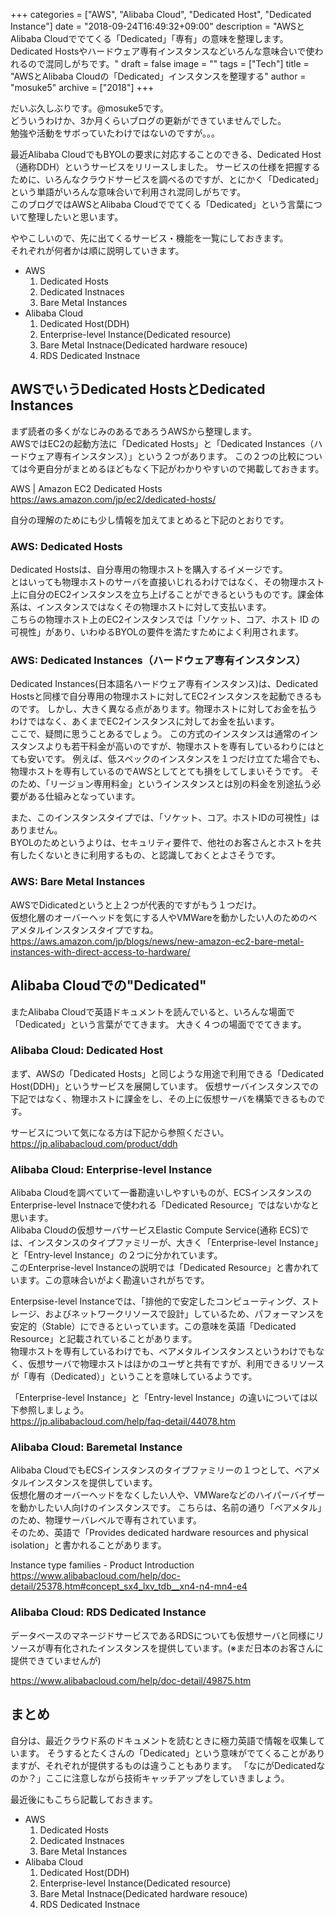 +++
categories = ["AWS", "Alibaba Cloud", "Dedicated Host", "Dedicated Instance"]
date = "2018-09-24T16:49:32+09:00"
description = "AWSとAlibaba Cloudででてくる「Dedicated」「専有」の意味を整理します。Dedicated Hostsやハードウェア専有インスタンスなどいろんな意味合いで使われるので混同しがちです。"
draft = false
image = ""
tags = ["Tech"]
title = "AWSとAlibaba Cloudの「Dedicated」インスタンスを整理する"
author = "mosuke5"
archive = ["2018"]
+++

だいぶ久しぶりです。@mosuke5です。  
どういうわけか、3か月くらいブログの更新ができていませんでした。  
勉強や活動をサボっていたわけではないのですが。。。

最近Alibaba CloudでもBYOLの要求に対応することのできる、Dedicated Host（通称DDH）というサービスをリリースしました。
サービスの仕様を把握するために、いろんなクラウドサービスを調べるのですが、とにかく「Dedicated」という単語がいろんな意味合いで利用され混同しがちです。  
このブログではAWSとAlibaba Cloudででてくる「Dedicated」という言葉について整理したいと思います。
<!--more-->

ややこしいので、先に出てくるサービス・機能を一覧にしておきます。  
それぞれが何者かは順に説明していきます。

- AWS
  1. Dedicated Hosts
  1. Dedicated Instnaces
  1. Bare Metal Instances
- Alibaba Cloud
  1. Dedicated Host(DDH)
  1. Enterprise-level Instance(Dedicated resource)
  1. Bare Metal Instnace(Dedicated hardware resouce)
  1. RDS Dedicated Instnace

## AWSでいうDedicated HostsとDedicated Instances
まず読者の多くがなじみのあるであろうAWSから整理します。  
AWSではEC2の起動方法に「Dedicated Hosts」と「Dedicated Instances（ハードウェア専有インスタンス）」という２つがあります。
この２つの比較については今更自分がまとめるほどもなく下記がわかりやすいので掲載しておきます。

AWS | Amazon EC2 Dedicated Hosts  
https://aws.amazon.com/jp/ec2/dedicated-hosts/

自分の理解のためにも少し情報を加えてまとめると下記のとおりです。

### AWS: Dedicated Hosts
Dedicated Hostsは、自分専用の物理ホストを購入するイメージです。  
とはいっても物理ホストのサーバを直接いじれるわけではなく、その物理ホスト上に自分のEC2インスタンスを立ち上げることができるというものです。課金体系は、インスタンスではなくその物理ホストに対して支払います。  
こちらの物理ホスト上のEC2インスタンスでは「ソケット、コア、ホスト ID の可視性」があり、いわゆるBYOLの要件を満たすためによく利用されます。

### AWS: Dedicated Instances（ハードウェア専有インスタンス）
Dedicated Instances(日本語名ハードウェア専有インスタンス)は、Dedicated Hostsと同様で自分専用の物理ホストに対してEC2インスタンスを起動できるものです。
しかし、大きく異なる点があります。物理ホストに対してお金を払うわけではなく、あくまでEC2インスタンスに対してお金を払います。  
ここで、疑問に思うことあるでしょう。
この方式のインスタンスは通常のインスタンスよりも若干料金が高いのですが、物理ホストを専有しているわりにはとても安いです。
例えば、低スペックのインスタンスを１つだけ立てた場合でも、物理ホストを専有しているのでAWSとしてとても損をしてしまいそうです。
そのため、「リージョン専用料金」というインスタンスとは別の料金を別途払う必要がある仕組みとなっています。

また、このインスタンスタイプでは、「ソケット、コア。ホストIDの可視性」はありません。  
BYOLのためというよりは、セキュリティ要件で、他社のお客さんとホストを共有したくないときに利用するもの、と認識しておくとよさそうです。

### AWS: Bare Metal Instances
AWSでDidicatedというと上２つが代表的ですがもう１つだけ。  
仮想化層のオーバーヘッドを気にする人やVMWareを動かしたい人のためのベアメタルインスタンスタイプですね。  
https://aws.amazon.com/jp/blogs/news/new-amazon-ec2-bare-metal-instances-with-direct-access-to-hardware/

## Alibaba Cloudでの"Dedicated"
またAlibaba Cloudで英語ドキュメントを読んでいると、いろんな場面で「Dedicated」という言葉がでてきます。
大きく４つの場面ででてきます。

### Alibaba Cloud: Dedicated Host
まず、AWSの「Dedicated Hosts」と同じような用途で利用できる「Dedicated Host(DDH)」というサービスを展開しています。
仮想サーバインスタンスでの下記ではなく、物理ホストに課金をし、その上に仮想サーバを構築できるものです。

サービスについて気になる方は下記から参照ください。
https://jp.alibabacloud.com/product/ddh

### Alibaba Cloud: Enterprise-level Instance 
Alibaba Cloudを調べていて一番勘違いしやすいものが、ECSインスタンスのEnterprise-level Instnaceで使われる「Dedicated Resource」ではないかなと思います。  
Alibaba Cloudの仮想サーバサービスElastic Compute Service(通称 ECS)では、インスタンスのタイプファミリーが、大きく「Enterprise-level Instance」と「Entry-level Instance」の２つに分かれています。  
このEnterprise-level Instanceの説明では「Dedicated Resource」と書かれています。この意味合いがよく勘違いされがちです。

Enterpsise-level Instanceでは、「排他的で安定したコンピューティング、ストレージ、およびネットワークリソースで設計」しているため、パフォーマンスを安定的（Stable）にできるといっています。この意味を英語「Dedicated Resource」と記載されていることがあります。  
物理ホストを専有しているわけでも、ベアメタルインスタンスというわけでもなく、仮想サーバで物理ホストはほかのユーザと共有ですが、利用できるリソースが「専有（Dedicated）」ということを意味しているようです。

「Enterprise-level Instance」と「Entry-level Instance」の違いについては以下参照しましょう。  
https://jp.alibabacloud.com/help/faq-detail/44078.htm

### Alibaba Cloud: Baremetal Instance
Alibaba CloudでもECSインスタンスのタイプファミリーの１つとして、ベアメタルインスタンスを提供しています。  
仮想化層のオーバーヘッドをなくしたい人や、VMWareなどのハイパーバイザーを動かしたい人向けのインスタンスです。
こちらは、名前の通り「ベアメタル」のため、物理サーバレベルで専有されています。  
そのため、英語で「Provides dedicated hardware resources and physical isolation」と書かれることがあります。

Instance type families - Product Introduction  
https://www.alibabacloud.com/help/doc-detail/25378.htm#concept_sx4_lxv_tdb__xn4-n4-mn4-e4

### Alibaba Cloud: RDS Dedicated Instance
データベースのマネージドサービスであるRDSについても仮想サーバと同様にリソースが専有化されたインスタンスを提供しています。(※まだ日本のお客さんに提供できていませんが)

https://www.alibabacloud.com/help/doc-detail/49875.htm

## まとめ
自分は、最近クラウド系のドキュメントを読むときに極力英語で情報を収集しています。
そうするとたくさんの「Dedicated」という意味がでてくることがありますが、それぞれが提供するものは違うこともあります。
「なにがDedicatedなのか？」ここに注意しながら技術キャッチアップをしていきましょう。

最近後にもこちら記載しておきます。

- AWS
  1. Dedicated Hosts
  1. Dedicated Instnaces
  1. Bare Metal Instances
- Alibaba Cloud
  1. Dedicated Host(DDH)
  1. Enterprise-level Instance(Dedicated resource)
  1. Bare Metal Instnace(Dedicated hardware resouce)
  1. RDS Dedicated Instnace